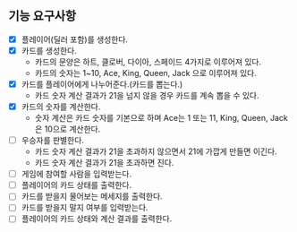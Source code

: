 ## 기능 요구사항

- [x] 플레이어(딜러 포함)를 생성한다.
- [x] 카드를 생성한다.
  - 카드의 문양은 하트, 클로버, 다이아, 스페이드 4가지로 이루어져 있다.
  - 카드의 숫자는 1~10, Ace, King, Queen, Jack 으로 이루어져 있다.
- [x] 카드를 플레이어에게 나누어준다.(카드를 뽑는다.)
  - 카드 숫자 계산 결과가 21을 넘지 않을 경우 카드를 계속 뽑을 수 있다.
- [x] 카드의 숫자를 계산한다.
  - 숫자 계산은 카드 숫자를 기본으로 하며 Ace는 1 또는 11, King, Queen, Jack은 10으로 계산한다.
- [ ] 우승자를 판별한다.
  - 카드 숫자 계산 결과가 21을 초과하지 않으면서 21에 가깝게 만들면 이긴다.
  - 카드 숫자 계산 결과가 21을 초과하면 진다. 
- [ ] 게임에 참여할 사람을 입력받는다.
- [ ] 플레이어의 카드 상태를 출력한다.
- [ ] 카드를 받을지 물어보는 메세지를 출력한다.
- [ ] 카드를 받을지 말지 여부를 입력받는다.
- [ ] 플레이어의 카드 상태와 계산 결과를 출력한다.